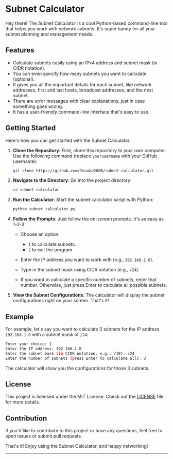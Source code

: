 
# Subnet Calculator

Hey there! The Subnet Calculator is a cool Python-based command-line tool that helps you work with network subnets. It's super handy for all your subnet planning and management needs.

## Features

- Calculate subnets easily using an IPv4 address and subnet mask (in CIDR notation).
- You can even specify how many subnets you want to calculate (optional).
- It gives you all the important details for each subnet, like network addresses, first and last hosts, broadcast addresses, and the next subnet.
- There are error messages with clear explanations, just in case something goes wrong.
- It has a user-friendly command-line interface that's easy to use.

## Getting Started

Here's how you can get started with the Subnet Calculator:

1. **Clone the Repository**: First, clone this repository to your own computer. Use the following command (replace `yourusername` with your GitHub username):

   ```bash
   git clone https://github.com/Yasuke2000/subnet-calculator.git
   ```

2. **Navigate to the Directory**: Go into the project directory:

   ```bash
   cd subnet-calculator
   ```

3. **Run the Calculator**: Start the subnet calculator script with Python:

   ```bash
   python subnet_calculator.py
   ```

4. **Follow the Prompts**: Just follow the on-screen prompts. It's as easy as 1-2-3:

   - Choose an option:
     - `1` to calculate subnets.
     - `2` to exit the program.

   - Enter the IP address you want to work with (e.g., `192.168.1.0`).

   - Type in the subnet mask using CIDR notation (e.g., `/24`).

   - If you want to calculate a specific number of subnets, enter that number. Otherwise, just press Enter to calculate all possible subnets.

5. **View the Subnet Configurations**: The calculator will display the subnet configurations right on your screen. That's it!

## Example

For example, let's say you want to calculate 3 subnets for the IP address `192.168.1.0` with a subnet mask of `/24`:

```bash
Enter your choice: 1
Enter the IP address: 192.168.1.0
Enter the subnet mask (in CIDR notation, e.g., /18): /24
Enter the number of subnets (press Enter to calculate all): 3
```

The calculator will show you the configurations for those 3 subnets.

## License

This project is licensed under the MIT License. Check out the [LICENSE](LICENSE) file for more details.

## Contribution

If you'd like to contribute to this project or have any questions, feel free to open issues or submit pull requests.

That's it! Enjoy using the Subnet Calculator, and happy networking!

---

